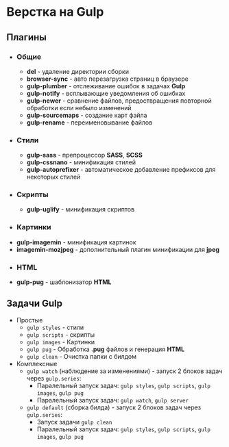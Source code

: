 # Верстка на Gulp

## Плагины
* ### Общие
  * **del** - удаление директории сборки
  * **browser-sync** - авто перезагрузка страниц в браузере
  * **gulp-plumber** - отслеживание ошибок в задачах **Gulp**
  * **gulp-notify** - всплывающие уведомления об ошибках
  * **gulp-newer** - сравнение файлов, предоствращения повторной обработки если небыло изменений
  * **gulp-sourcemaps** - создание карт файла
  * **gulp-rename** - переименовывание файлов
* ### Стили
  * **gulp-sass** - препроцессор **SASS**, **SCSS**
  * **gulp-cssnano** - минификация стилей
  * **gulp-autoprefixer** - автоматическое добавление префиксов для некоторых стилей
* ### Скрипты
  * **gulp-uglify** - минификация скриптов
* ### Картинки
* **gulp-imagemin** - минификация картинок
* **imagemin-mozjpeg** - дополнительный плагин минификации для **jpeg**
* ### HTML
* **gulp-pug** - шаблонизатор **HTML**

## Задачи Gulp
* Простые
  * `gulp styles` - стили
  * `gulp scripts` - скрипты
  * `gulp images` - Картинки
  * `gulp pug` - Обработка **.pug** файлов и генерация **HTML**
  * `gulp clean` - Очистка папки с билдом
* Комплексные
  * `gulp watch` (наблюдение за изменениями) - запуск 2 блоков задач через `gulp.series`:
    * Паралельный запуск задач: `gulp styles`, `gulp scripts`, `gulp images`, `gulp pug`
    * Паралельный запуск задач: `gulp watch`, `gulp server`
  * `gulp default` (сборка билда) - запуск 2 блоков задач через `gulp.series`:
    * Запуск задачи `gulp clean`
    * Паралельный запуск задач: `gulp styles`, `gulp scripts`, `gulp images`, `gulp pug`